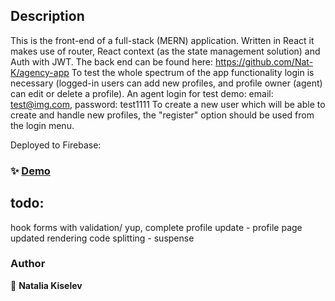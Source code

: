 ## Description

This is the front-end of a full-stack (MERN) application. Written in React it makes use of router, React context (as the state management solution) and Auth with JWT. The back end can be found here: https://github.com/Nat-K/agency-app
To test the whole spectrum of the app functionality login is necessary (logged-in users can add new profiles, and profile owner (agent) can edit or delete a profile). An agent login for test demo: email: test@img.com, password: test1111
To create a new user which will be able to create and handle new profiles, the "register" option should be used from the login menu.

Deployed to Firebase:

### ✨ [Demo](https://agency-app-react.web.app)

## todo:

hook forms with validation/ yup,
complete profile update - profile page updated rendering
code splitting - suspense

### Author

👤 **Natalia Kiselev**
